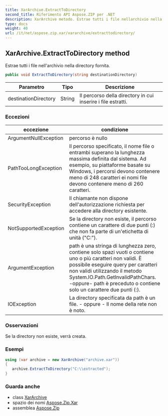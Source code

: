 ```yaml
---
title: XarArchive.ExtractToDirectory
second_title: Riferimento API Aspose.ZIP per .NET
description: XarArchive metodo. Estrae tutti i file nellarchivio nella directory fornita.
type: docs
weight: 40
url: /it/net/aspose.zip.xar/xararchive/extracttodirectory/
---
```

## XarArchive.ExtractToDirectory method

Estrae tutti i file nell'archivio nella directory fornita.

```csharp
public void ExtractToDirectory(string destinationDirectory)
```

| Parametro | Tipo | Descrizione |
| --- | --- | --- |
| destinationDirectory | String | Il percorso della directory in cui inserire i file estratti. |

### Eccezioni

| eccezione | condizione |
| --- | --- |
| ArgumentNullException | percorso è nullo |
| PathTooLongException | Il percorso specificato, il nome file o entrambi superano la lunghezza massima definita dal sistema. Ad esempio, su piattaforme basate su Windows, i percorsi devono contenere meno di 248 caratteri ei nomi file devono contenere meno di 260 caratteri. |
| SecurityException | Il chiamante non dispone dell'autorizzazione richiesta per accedere alla directory esistente. |
| NotSupportedException | Se la directory non esiste, il percorso contiene un carattere di due punti (:) che non fa parte di un'etichetta di unità ("C:\"). |
| ArgumentException | path è una stringa di lunghezza zero, contiene solo spazi vuoti o contiene uno o più caratteri non validi. È possibile eseguire query per caratteri non validi utilizzando il metodo System.IO.Path.GetInvalidPathChars. -oppure- path è preceduto o contiene solo un carattere due punti (:). |
| IOException | La directory specificata da path è un file. - oppure - Il nome della rete non è noto. |

### Osservazioni

Se la directory non esiste, verrà creata.

### Esempi

```csharp
using (var archive = new XarArchive("archive.xar")) 
{
   archive.ExtractToDirectory("C:\\extracted");
}
```

### Guarda anche

* class [XarArchive](../)
* spazio dei nomi [Aspose.Zip.Xar](../../xararchive/)
* assemblea [Aspose.Zip](../../../)


